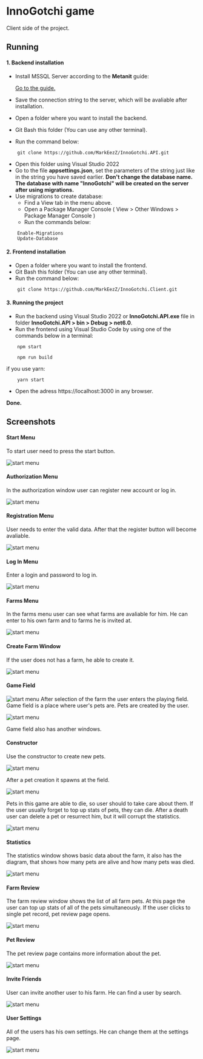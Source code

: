 # InnoGotchi game

Client side of the project.

## Running

#### 1. Backend installation

* Install MSSQL Server according to the __Metanit__ guide:

    [Go to the guide.](https://metanit.com/sql/sqlserver/1.2.php)

* Save the connection string to the server, which will be avaliable after installation.

* Open a folder where you want to install the backend.
* Git Bash this folder (You can use any other terminal).
* Run the command below:
```
    git clone https://github.com/MarkEezZ/InnoGotchi.API.git
```

* Open this folder using Visual Studio 2022
* Go to the file __appsettings.json__, set the parameters of the string just like in the string you have saved earlier. 
__Don't change the database name. The database with name "InnoGotchi" will be created on the server after using migrations.__
* Use migrations to create database:
    * Find a View tab in the menu above.
    * Open a Package Manager Console ( View > Other Windows > Package Manager Console )
    * Run the commands below:
```
    Enable-Migrations
    Update-Database
```

#### 2. Frontend installation

* Open a folder where you want to install the frontend.
* Git Bash this folder (You can use any other terminal).
* Run the command below:
```
    git clone https://github.com/MarkEezZ/InnoGotchi.Client.git
```

#### 3. Running the project

* Run the backend using Visual Studio 2022 or __InnoGotchi.API.exe__ file in folder __InnoGotchi.API > bin > Debug > net6.0__.
* Run the frontend using Visual Studio Code by using one of the commands below in a terminal:
```
    npm start
```
```
    npm run build
```
if you use yarn:
```
    yarn start
```

* Open the adress https://localhost:3000 in any browser.

__Done.__

## Screenshots

#### Start Menu
To start user need to press the start button.

![start menu](/screenshots/start_window.png)

#### Authorization Menu
In the authorization window user can register new account or log in.

![start menu](/screenshots/auth_window.png)

#### Registration Menu
User needs to enter the valid data. After that the register button will become avaliable. 

![start menu](/screenshots/reg_window.png)

#### Log In Menu
Enter a login and password to log in.

![start menu](/screenshots/login_window.png)

#### Farms Menu
In the farms menu user can see what farms are avaliable for him. He can enter to his own farm and to farms he is invited at.

![start menu](/screenshots/farms_window.png)

#### Create Farm Window
If the user does not has a farm, he able to create it.

![start menu](/screenshots/create_farm_window.png)

#### Game Field

![start menu](/screenshots/game_field.png)
After selection of the farm the user enters the playing field. Game field is a place where user's pets are. Pets are created by the user.

![start menu](/screenshots/pets.png)

Game field also has another windows.

#### Constructor
Use the constructor to create new pets.

![start menu](/screenshots/constructor.png)

After a pet creation it spawns at the field.

![start menu](/screenshots/pets_with_swegg.png)

Pets in this game are able to die, so user should to take care about them. If the user usually forget to top up stats of pets, they can die. After a death user can delete a pet or resurrect him, but it will corrupt the statistics.

![start menu](/screenshots/pets_dead.png)

#### Statistics
The statistics window shows basic data about the farm, it also has the diagram, that shows how many pets are alive and how many pets was died.

![start menu](/screenshots/statistics_window.png)

#### Farm Review
The farm review window shows the list of all farm pets. At this page the user can top up stats of all of the pets simultaneously. If the user clicks to single pet record, pet review page opens.

![start menu](/screenshots/farm_review.png)

#### Pet Review
The pet review page contains more information about the pet.

![start menu](/screenshots/pet_review.png)

#### Invite Friends
User can invite another user to his farm. He can find a user by search.

![start menu](/screenshots/invite_friends.png)

#### User Settings
All of the users has his own settings. He can change them at the settings page.

![start menu](/screenshots/user_settings.png)
